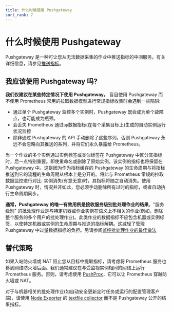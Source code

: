 ```yaml
---
title: 什么时候使用 Pushgateway
sort_rank: 7
---
```


# 什么时候使用 Pushgateway

Pushgateway 是一种可让您从无法数据采集的作业中推送指标的中间服务。有关详细信息，请参见[推送指标](/instrumenting/pushing)。

## 我应该使用 Pushgateway 吗? <a id="should-i-be-using-the-pushgateway"></a>

**我们仅建议在某些特定情况下使用 Pushgateway。** 盲目使用 Pushgateway 而不使用 Prometheus 常用的拉取数据模型进行常规指标收集时会遇到一些陷阱:

* 通过单个 Pushgateway 监控多个实例时，Pushgateway 既会成为单个故障点，也可能成为瓶颈。
* 会丢失 Prometheus 通过`up`数据指标\(在每个采集目标上\)生成的自动实例运行状况监控
* 除非通过 Pushgateway 的 API 手动删除了这些序列，否则 Pushgateway 永远不会忽略向其推送的系列，并将它们永久暴露给 Prometheus。

当一个作业的多个实例通过实例标签或类似标签在 Pushgateway 中区分其指标时，后一点特别重要。即使重命名或删除了原始实例，该实例的指标也将保留在 Pushgateway 中。这是因为作为指标缓存的 Pushgateway 的生命周期与将指标推送到它的流程的生命周期从根本上是分开的。将此与 Prometheus 常规的拉取数据监控进行对比: 实例消失\(有意无意\)时，其指标将随之自动消失。使用 Pushgateway 时，情况并非如此，您必须手动删除所有过时的指标，或者自动执行生命周期同步。

**通常，Pushgateway 的唯一有效用例是接收服务级别批处理作业的结果**。"服务级别" 的批处理作业是与特定机器或作业实例在语义上不相关的作业\(例如，删除整个服务的多个用户的批处理作业\)。此类作业的数据指标不应包含机器或实例标签，以使特定机器或实例的生命周期与推送的指标解耦。这减轻了管理 Pushgateway 中过量数据指标的负担。另请参阅[监控批处理作业的最佳做法](/practices/instrumentation/#batch-jobs)

## 替代策略 <a id="alternative-strategies"></a>

如果入站防火墙或 NAT 阻止您从目标中提取指标，请考虑将 Prometheus 服务也移到网络防火墙后面。我们通常建议在与受监视实例相同的网络上运行 Prometheus 服务。否则，请考虑使用 [PushProx](https://github.com/RobustPerception/PushProx)，它可以让 Prometheus 穿越防火墙或 NAT。

对于与机器相关的批处理作业\(如自动安全更新定时任务或运行的配置管理客户端\)，请使用 [Node Exporter](https://github.com/prometheus/node_exporter) 的 [textfile collector](https://github.com/prometheus/node_exporter#textfile-collector) 而不是 Pushgateway 公开的结果指标。

